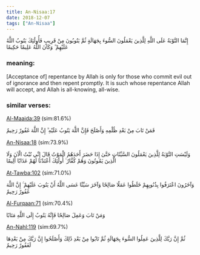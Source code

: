 ```yaml
---
title: An-Nisaa:17
date: 2018-12-07
tags: ["An-Nisaa"]
---
```

إِنَّمَا التَّوْبَةُ عَلَى اللَّهِ لِلَّذِينَ يَعْمَلُونَ السُّوءَ بِجَهَالَةٍ ثُمَّ يَتُوبُونَ مِنْ قَرِيبٍ فَأُولَٰئِكَ يَتُوبُ اللَّهُ عَلَيْهِمْ ۗ وَكَانَ اللَّهُ عَلِيمًا حَكِيمًا
### meaning: 
[Acceptance of] repentance by Allah is only for those who commit evil out of ignorance and then repent promptly. It is such whose repentance Allah will accept, and Allah is all-knowing, all-wise.
### similar verses: 

[Al-Maaida:39](/5/39) (sim:81.6%)

فَمَنْ تَابَ مِنْ بَعْدِ ظُلْمِهِ وَأَصْلَحَ فَإِنَّ اللَّهَ يَتُوبُ عَلَيْهِ ۗ إِنَّ اللَّهَ غَفُورٌ رَحِيمٌ

[An-Nisaa:18](/4/18) (sim:73.9%)

وَلَيْسَتِ التَّوْبَةُ لِلَّذِينَ يَعْمَلُونَ السَّيِّئَاتِ حَتَّىٰ إِذَا حَضَرَ أَحَدَهُمُ الْمَوْتُ قَالَ إِنِّي تُبْتُ الْآنَ وَلَا الَّذِينَ يَمُوتُونَ وَهُمْ كُفَّارٌ ۚ أُولَٰئِكَ أَعْتَدْنَا لَهُمْ عَذَابًا أَلِيمًا

[At-Tawba:102](/9/102) (sim:71.0%)

وَآخَرُونَ اعْتَرَفُوا بِذُنُوبِهِمْ خَلَطُوا عَمَلًا صَالِحًا وَآخَرَ سَيِّئًا عَسَى اللَّهُ أَنْ يَتُوبَ عَلَيْهِمْ ۚ إِنَّ اللَّهَ غَفُورٌ رَحِيمٌ

[Al-Furqaan:71](/25/71) (sim:70.4%)

وَمَنْ تَابَ وَعَمِلَ صَالِحًا فَإِنَّهُ يَتُوبُ إِلَى اللَّهِ مَتَابًا

[An-Nahl:119](/16/119) (sim:69.7%)

ثُمَّ إِنَّ رَبَّكَ لِلَّذِينَ عَمِلُوا السُّوءَ بِجَهَالَةٍ ثُمَّ تَابُوا مِنْ بَعْدِ ذَٰلِكَ وَأَصْلَحُوا إِنَّ رَبَّكَ مِنْ بَعْدِهَا لَغَفُورٌ رَحِيمٌ
